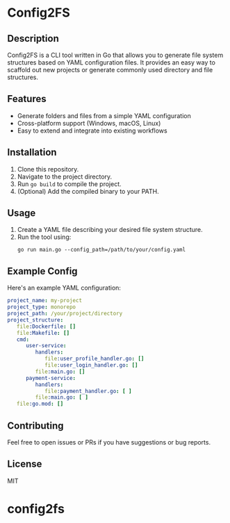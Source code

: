 # Config2FS

## Description
Config2FS is a CLI tool written in Go that allows you to generate file system structures based on YAML configuration files. It provides an easy way to scaffold out new projects or generate commonly used directory and file structures.

## Features
- Generate folders and files from a simple YAML configuration
- Cross-platform support (Windows, macOS, Linux)
- Easy to extend and integrate into existing workflows

## Installation
1. Clone this repository.
2. Navigate to the project directory.
3. Run `go build` to compile the project.
4. (Optional) Add the compiled binary to your PATH.

## Usage
1. Create a YAML file describing your desired file system structure.
2. Run the tool using:
    ```
    go run main.go --config_path=/path/to/your/config.yaml
    ```

## Example Config
Here's an example YAML configuration:

```yaml
project_name: my-project
project_type: monorepo
project_path: /your/project/directory
project_structure:
   file:Dockerfile: []
   file:Makefile: []
   cmd:
      user-service:
         handlers:
            file:user_profile_handler.go: []
            file:user_login_handler.go: []
         file:main.go: []
      payment-service:
         handlers:
            file:payment_handler.go: [ ]
         file:main.go: [ ]
   file:go.mod: []

```

## Contributing
Feel free to open issues or PRs if you have suggestions or bug reports.

## License
MIT
# config2fs
